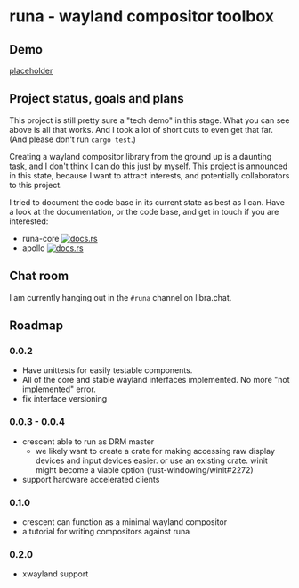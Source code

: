 # runa - wayland compositor toolbox

## Demo

[placeholder](...)

## Project status, goals and plans

This project is still pretty sure a "tech demo" in this stage. What you can see above is all that works. And I took a lot of short cuts to even get that far. (And please don't run `cargo test`.)

Creating a wayland compositor library from the ground up is a daunting task, and I don't think I can do this just by myself. This project is announced in this state, because I want to attract interests, and potentially collaborators to this project.

I tried to document the code base in its current state as best as I can. Have a look at the documentation, or the code base, and get in touch if you are interested:

- runa-core [![docs.rs](https://docs.rs/runa-core/badge.svg)](https://docs.rs/runa-core)
- apollo [![docs.rs](https://docs.rs/apollo/badge.svg)](https://docs.rs/apollo)

## Chat room

I am currently hanging out in the `#runa` channel on libra.chat.

## Roadmap

### 0.0.2

- Have unittests for easily testable components.
- All of the core and stable wayland interfaces implemented. No more "not implemented" error.
- fix interface versioning

### 0.0.3 - 0.0.4

- crescent able to run as DRM master
  - we likely want to create a crate for making accessing raw display devices and input devices easier.
    or use an existing crate. winit might become a viable option (rust-windowing/winit#2272)
- support hardware accelerated clients

### 0.1.0

- crescent can function as a minimal wayland compositor
- a tutorial for writing compositors against runa

### 0.2.0

- xwayland support
